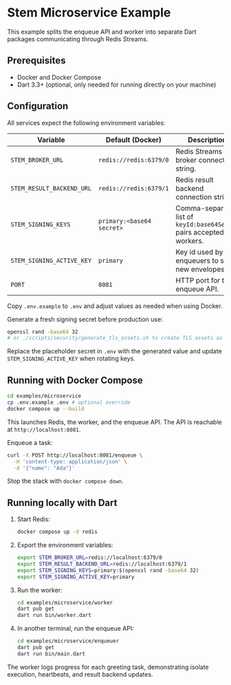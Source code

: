 # Stem Microservice Example

This example splits the enqueue API and worker into separate Dart packages communicating through Redis Streams.

## Prerequisites

- Docker and Docker Compose
- Dart 3.3+ (optional, only needed for running directly on your machine)

## Configuration

All services expect the following environment variables:

| Variable | Default (Docker) | Description |
| --- | --- | --- |
| `STEM_BROKER_URL` | `redis://redis:6379/0` | Redis Streams broker connection string. |
| `STEM_RESULT_BACKEND_URL` | `redis://redis:6379/1` | Redis result backend connection string. |
| `STEM_SIGNING_KEYS` | `primary:<base64 secret>` | Comma-separated list of `keyId:base64Secret` pairs accepted by workers. |
| `STEM_SIGNING_ACTIVE_KEY` | `primary` | Key id used by enqueuers to sign new envelopes. |
| `PORT` | `8081` | HTTP port for the enqueue API. |

Copy `.env.example` to `.env` and adjust values as needed when using Docker.

Generate a fresh signing secret before production use:

```bash
openssl rand -base64 32
# or ./scripts/security/generate_tls_assets.sh to create TLS assets as well
```
Replace the placeholder secret in `.env` with the generated value and update `STEM_SIGNING_ACTIVE_KEY` when rotating keys.

## Running with Docker Compose

```bash
cd examples/microservice
cp .env.example .env # optional override
docker compose up --build
```

This launches Redis, the worker, and the enqueue API. The API is reachable at `http://localhost:8081`.

Enqueue a task:

```bash
curl -X POST http://localhost:8081/enqueue \
  -H 'content-type: application/json' \
  -d '{"name": "Ada"}'
```

Stop the stack with `docker compose down`.

## Running locally with Dart

1. Start Redis:

   ```bash
   docker compose up -d redis
   ```

2. Export the environment variables:

   ```bash
   export STEM_BROKER_URL=redis://localhost:6379/0
   export STEM_RESULT_BACKEND_URL=redis://localhost:6379/1
   export STEM_SIGNING_KEYS=primary:$(openssl rand -base64 32)
   export STEM_SIGNING_ACTIVE_KEY=primary
   ```

3. Run the worker:

   ```bash
   cd examples/microservice/worker
   dart pub get
   dart run bin/worker.dart
   ```

4. In another terminal, run the enqueue API:

   ```bash
   cd examples/microservice/enqueuer
   dart pub get
   dart run bin/main.dart
   ```

The worker logs progress for each greeting task, demonstrating isolate execution, heartbeats, and result backend updates.
